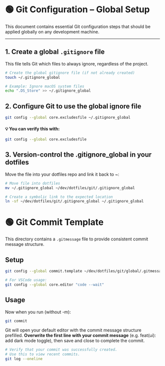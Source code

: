 # 🟢 Git Configuration – Global Setup

This document contains essential Git configuration steps that should be applied globally on any development machine.

---

## 1. Create a global `.gitignore` file

This file tells Git which files to always ignore, regardless of the project.

```bash
# Create the global gitignore file (if not already created)
touch ~/.gitignore_global

# Example: Ignore macOS system files
echo ".DS_Store" >> ~/.gitignore_global
```

## 2. Configure Git to use the global ignore file

```bash
git config --global core.excludesfile ~/.gitignore_global
```

#### 💡 You can verify this with:

```bash
git config --global core.excludesfile
```

## 3. Version-control the .gitignore_global in your dotfiles

Move the file into your dotfiles repo and link it back to ~:

```bash
# Move file into dotfiles
mv ~/.gitignore_global ~/dev/dotfiles/git/.gitignore_global

# Create a symbolic link to the expected location
ln -sf ~/dev/dotfiles/git/.gitignore_global ~/.gitignore_global
```

# 🟢 Git Commit Template

This directory contains a `.gitmessage` file to provide consistent commit message structure.

## Setup

```bash
git config --global commit.template ~/dev/dotfiles/git/global/.gitmessage

# For VSCode usage:
git config --global core.editor "code --wait"
```

## Usage

Now when you run (without -m):

```bash
git commit
```

Git will open your default editor with the commit message structure prefilled.
**Overwrite the first line with your commit message** (e.g. feat(ui): add dark mode toggle), then save and close to complete the commit.

```bash
# Verify that your commit was successfully created.
# Use this to view recent commits.
git log --oneline
```
